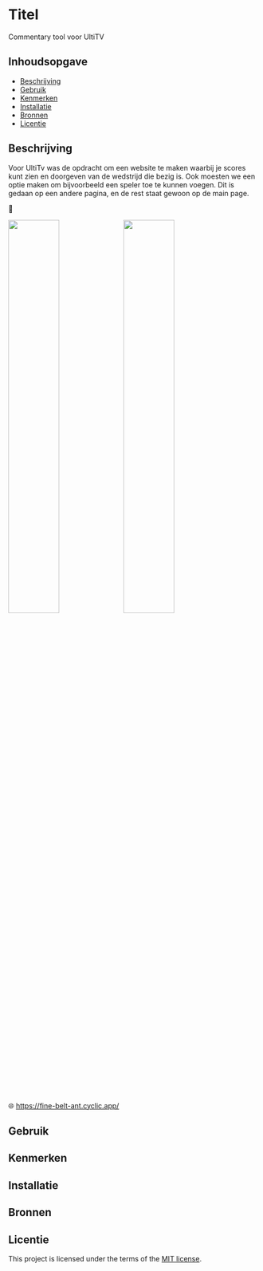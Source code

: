 # Titel
Commentary tool voor UltiTV

## Inhoudsopgave

  * [Beschrijving](#beschrijving)
  * [Gebruik](#gebruik)
  * [Kenmerken](#kenmerken)
  * [Installatie](#installatie)
  * [Bronnen](#bronnen)
  * [Licentie](#licentie)

## Beschrijving
Voor UltiTv was de opdracht om een website te maken waarbij je scores kunt zien en doorgeven van de wedstrijd die bezig is. Ook moesten we een optie maken om bijvoorbeeld een speler toe te kunnen voegen. Dit is gedaan op een andere pagina, en de rest staat gewoon op de main page.

📸 

<img src="https://user-images.githubusercontent.com/112860052/230037794-2f1909a8-6068-4e2e-b384-20f2c3ced543.png" width="45%"> <img src="https://user-images.githubusercontent.com/112860052/230037701-d94397c7-2b25-442a-a2cb-fa755edc4740.png" width="45%">

🌐 https://fine-belt-ant.cyclic.app/

## Gebruik
<!--Bij Gebruik staat hoe je project er uit ziet, hoe het werkt en wat je er mee kan. -->

## Kenmerken
<!-- Bij Kenmerken staat welke technieken zijn gebruikt en hoe. Wat is de HTML structuur? Wat zijn de belangrijkste dingen in CSS? Wat is er met JS gedaan en hoe? Misschien heb je iets met NodeJS gedaan, of heb je een framwork of library gebruikt? -->

## Installatie
<!-- Bij Instalatie staat hoe een andere developer aan jouw repo kan werken -->


## Bronnen

## Licentie

This project is licensed under the terms of the [MIT license](./LICENSE).
